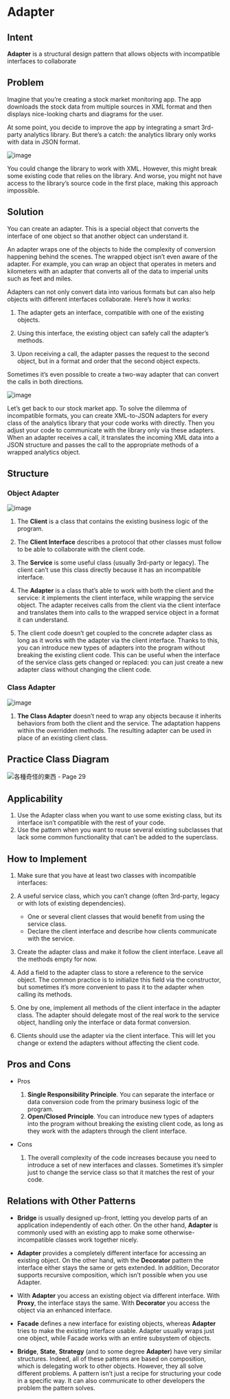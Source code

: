 # Adapter

## Intent
**Adapter** is a structural design pattern that allows objects with incompatible interfaces to collaborate

## Problem
Imagine that you’re creating a stock market monitoring app. The app downloads the stock data from multiple sources in XML format and then displays nice-looking charts and diagrams for the user.

At some point, you decide to improve the app by integrating a smart 3rd-party analytics library. But there’s a catch: the analytics library only works with data in JSON format.

![image](https://github.com/SCYeh/Design_Pattern_Practice/assets/88961674/5b5ca2bc-32f8-4974-9e02-d629ddb96de8)

You could change the library to work with XML. However, this might break some existing code that relies on the library. And worse, you might not have access to the library’s source code in the first place, making this approach impossible.

## Solution
You can create an adapter. This is a special object that converts the interface of one object so that another object can understand it.

An adapter wraps one of the objects to hide the complexity of conversion happening behind the scenes. The wrapped object isn’t even aware of the adapter. For example, you can wrap an object that operates in meters and kilometers with an adapter that converts all of the data to imperial units such as feet and miles.

Adapters can not only convert data into various formats but can also help objects with different interfaces collaborate. Here’s how it works:

1. The adapter gets an interface, compatible with one of the existing objects.

2. Using this interface, the existing object can safely call the adapter’s methods.

3. Upon receiving a call, the adapter passes the request to the second object, but in a format and order that the second object expects.

Sometimes it’s even possible to create a two-way adapter that can convert the calls in both directions.

![image](https://github.com/SCYeh/Design_Pattern_Practice/assets/88961674/53a8222e-cc07-4907-a17c-361d9cd35850)

Let’s get back to our stock market app. To solve the dilemma of incompatible formats, you can create XML-to-JSON adapters for every class of the analytics library that your code works with directly. Then you adjust your code to communicate with the library only via these adapters. When an adapter receives a call, it translates the incoming XML data into a JSON structure and passes the call to the appropriate methods of a wrapped analytics object.

## Structure
### Object Adapter
![image](https://github.com/SCYeh/Design_Pattern_Practice/assets/88961674/a9fc44ca-121e-4156-8514-70cda197b116)

1. The **Client** is a class that contains the existing business logic of the program.

2. The **Client Interface** describes a protocol that other classes must follow to be able to collaborate with the client code.

3. The **Service** is some useful class (usually 3rd-party or legacy). The client can’t use this class directly because it has an incompatible interface.

4. The **Adapter** is a class that’s able to work with both the client and the service: it implements the client interface, while wrapping the service object. The adapter receives calls from the client via the client interface and translates them into calls to the wrapped service object in a format it can understand.

5. The client code doesn’t get coupled to the concrete adapter class as long as it works with the adapter via the client interface. Thanks to this, you can introduce new types of adapters into the program without breaking the existing client code. This can be useful when the interface of the service class gets changed or replaced: you can just create a new adapter class without changing the client code.

### Class Adapter
![image](https://github.com/SCYeh/Design_Pattern_Practice/assets/88961674/6c107dba-aeed-4d79-ab7a-f928a980e4ce)

1. **The Class Adapter** doesn’t need to wrap any objects because it inherits behaviors from both the client and the service. The adaptation happens within the overridden methods. The resulting adapter can be used in place of an existing client class.

## Practice Class Diagram
![各種奇怪的東西 - Page 29](https://github.com/SCYeh/Design_Pattern_Practice/assets/88961674/88ba1623-3365-4639-8ce7-b362e937d1c1)

## Applicability
1. Use the Adapter class when you want to use some existing class, but its interface isn’t compatible with the rest of your code.
2. Use the pattern when you want to reuse several existing subclasses that lack some common functionality that can’t be added to the superclass.

## How to Implement
1. Make sure that you have at least two classes with incompatible interfaces:

2. A useful service class, which you can’t change (often 3rd-party, legacy or with lots of existing dependencies).
    - One or several client classes that would benefit from using the service class.
    - Declare the client interface and describe how clients communicate with the service.

3. Create the adapter class and make it follow the client interface. Leave all the methods empty for now.

4. Add a field to the adapter class to store a reference to the service object. The common practice is to initialize this field via the constructor, but sometimes it’s more convenient to pass it to the adapter when calling its methods.

5. One by one, implement all methods of the client interface in the adapter class. The adapter should delegate most of the real work to the service object, handling only the interface or data format conversion.

6. Clients should use the adapter via the client interface. This will let you change or extend the adapters without affecting the client code.

## Pros and Cons
- Pros
    1. **Single Responsibility Principle**. You can separate the interface or data conversion code from the primary business logic of the program.
    2.  **Open/Closed Principle**. You can introduce new types of adapters into the program without breaking the existing client code, as long as they work with the adapters through the client interface.

- Cons
    1. The overall complexity of the code increases because you need to introduce a set of new interfaces and classes. Sometimes it’s simpler just to change the service class so that it matches the rest of your code.

## Relations with Other Patterns
- **Bridge** is usually designed up-front, letting you develop parts of an application independently of each other. On the other hand, **Adapter** is commonly used with an existing app to make some otherwise-incompatible classes work together nicely.

- **Adapter** provides a completely different interface for accessing an existing object. On the other hand, with the **Decorator** pattern the interface either stays the same or gets extended. In addition, Decorator supports recursive composition, which isn’t possible when you use Adapter.

- With **Adapter** you access an existing object via different interface. With **Proxy**, the interface stays the same. With **Decorator** you access the object via an enhanced interface.

- **Facade** defines a new interface for existing objects, whereas **Adapter** tries to make the existing interface usable. Adapter usually wraps just one object, while Facade works with an entire subsystem of objects.

- **Bridge**, **State**, **Strategy** (and to some degree **Adapter**) have very similar structures. Indeed, all of these patterns are based on composition, which is delegating work to other objects. However, they all solve different problems. A pattern isn’t just a recipe for structuring your code in a specific way. It can also communicate to other developers the problem the pattern solves.
